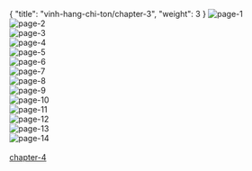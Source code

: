 { "title": "vinh-hang-chi-ton/chapter-3", "weight": 3 }
<img src="vinh-hang-chi-ton_0003_01-7bd5f5931f563f787ecd441e25ae821b.webp" alt="page-1" origin="https://1.bp.blogspot.com/-wT7u17KJXE0/WKhxh-vzvjI/AAAAAAAAWzY/jfkHCnFK89I-qkerJeKfKI101qWc9zV4gCLcB/s0/bia.jpg"><br/>
<img src="vinh-hang-chi-ton_0003_02-24d474c044b6a4db143bfac7f346a236.webp" alt="page-2" origin="https://1.bp.blogspot.com/-ROnGcbPBWLE/WKhxjopEStI/AAAAAAAAWzc/_z9Aaq-Q4sEyF-Hx3n_cNL-bJDIfs61dACLcB/s0/0000.jpg"><br/>
<img src="vinh-hang-chi-ton_0003_03-754a996c06dc3525511ad83adf8e3fb8.webp" alt="page-3" origin="https://1.bp.blogspot.com/-JSMA11X-7Hs/WKhxjkZwYZI/AAAAAAAAWzg/zpeDJshMEggrujiNAZCxF-bZxLNJbhLwwCLcB/s0/0001.jpg"><br/>
<img src="vinh-hang-chi-ton_0003_04-78054cf5847bafddda50e4f70dc24016.webp" alt="page-4" origin="https://1.bp.blogspot.com/-45v0WETCMVs/WKhxjoITd2I/AAAAAAAAWzk/ubYSzrsT7qIHBtaiIFhxoN0X1eNtNF3BACLcB/s0/0002.jpg"><br/>
<img src="vinh-hang-chi-ton_0003_05-e1d0e6470782c3ab62a1a18775b7b314.webp" alt="page-5" origin="https://1.bp.blogspot.com/-geYCa_rmJrw/WKhxkS48swI/AAAAAAAAWzs/76sdEjxz0Kocg5k8ppj31mCJ7Y9w8ODdgCLcB/s0/0003.jpg"><br/>
<img src="vinh-hang-chi-ton_0003_06-a42763b4e6c566491ae4f835479d6390.webp" alt="page-6" origin="https://1.bp.blogspot.com/-bO5XESoWtko/WKhxkKC4uEI/AAAAAAAAWzo/P7hQIpys8gQADVKZspe8mUz8bHn0CidAgCLcB/s0/0004.jpg"><br/>
<img src="vinh-hang-chi-ton_0003_07-2019988693db3f3741569da2604cf118.webp" alt="page-7" origin="https://1.bp.blogspot.com/-0ukUn_3NW3U/WKhxkSX-cPI/AAAAAAAAWzw/7wje3MfurVEyB7jvQot08LDnjNM5HXdvACLcB/s0/0005.jpg"><br/>
<img src="vinh-hang-chi-ton_0003_08-bc1d33d852516ce37f21eaff0c12f1ca.webp" alt="page-8" origin="https://1.bp.blogspot.com/-AXYZi11Y-Hg/WKhxk_yd6TI/AAAAAAAAWz0/r4_ARvqrRf0W_ytWRitaKW8M_tSWL07rQCLcB/s0/0006.jpg"><br/>
<img src="vinh-hang-chi-ton_0003_09-f118429c37ee3759ba8e7ce3102a7601.webp" alt="page-9" origin="https://1.bp.blogspot.com/-owgxunl1kEE/WKhxk6w1uiI/AAAAAAAAWz4/Fgw4VW4_TRg1KxAJaxrAGvBGeIQiXyirACLcB/s0/0007.jpg"><br/>
<img src="vinh-hang-chi-ton_0003_10-ad54bd552d130779e535be5f7e9c3292.webp" alt="page-10" origin="https://1.bp.blogspot.com/-KhoIDeE_zv4/WKhxkysNACI/AAAAAAAAWz8/ZEVh1pQ8ww00l4vZZPn9--dWqgGeDkd-ACLcB/s0/0008.jpg"><br/>
<img src="vinh-hang-chi-ton_0003_11-6cb3901199d875944ab163c8cb18a3ed.webp" alt="page-11" origin="https://1.bp.blogspot.com/-D7OUdnqmE7k/WKhxlpd958I/AAAAAAAAW0A/H2MFeMtOIUw3tJoRKgS10QAN_9vUz574ACLcB/s0/0009.jpg"><br/>
<img src="vinh-hang-chi-ton_0003_12-fdb0f8a6b23f9e173520a2b559d4fd14.webp" alt="page-12" origin="https://1.bp.blogspot.com/-5OVX1PuHyqM/WKhxldKkMcI/AAAAAAAAW0E/K8BV86n2vFMP_h3X-eI37nXtXGC4Msv6gCLcB/s0/0010.jpg"><br/>
<img src="vinh-hang-chi-ton_0003_13-66d489e76f16e05cc1e7b911bf0557c7.webp" alt="page-13" origin="https://1.bp.blogspot.com/-9uCDxyMTUd0/WKhxluQWf8I/AAAAAAAAW0I/fnEHIz0ToXAl9s_Udx1k5VWmBCjXie9xQCLcB/s0/0011.jpg"><br/>
<img src="vinh-hang-chi-ton_0003_14-688d03cb6f1688220e48ab097fc0df7c.webp" alt="page-14" origin="https://1.bp.blogspot.com/-UwVMVYWpHes/WKhxmHWv_7I/AAAAAAAAW0M/LF9DSbDMh0MtAJ6G2QhJw0Cexbsa31UOQCLcB/s0/0012.jpg"><br/>
<br/><a class="nextchap" href="/vinh-hang-chi-ton/chapter-4">chapter-4</a>
